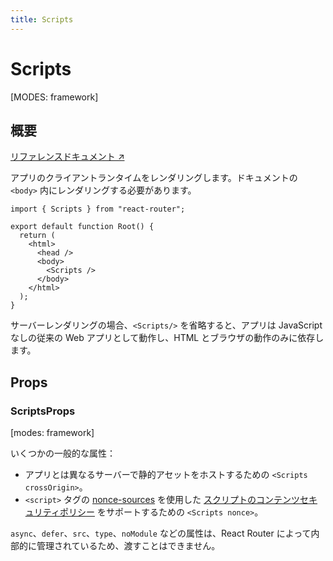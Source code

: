 ```yaml
---
title: Scripts
---
```


# Scripts

[MODES: framework]

## 概要

[リファレンスドキュメント ↗](https://api.reactrouter.com/v7/functions/react_router.Scripts.html)

アプリのクライアントランタイムをレンダリングします。ドキュメントの `<body>` 内にレンダリングする必要があります。

```tsx
import { Scripts } from "react-router";

export default function Root() {
  return (
    <html>
      <head />
      <body>
        <Scripts />
      </body>
    </html>
  );
}
```

サーバーレンダリングの場合、`<Scripts/>` を省略すると、アプリは JavaScript なしの従来の Web アプリとして動作し、HTML とブラウザの動作のみに依存します。

## Props

### ScriptsProps

[modes: framework]

いくつかの一般的な属性：

- アプリとは異なるサーバーで静的アセットをホストするための `<Scripts crossOrigin>`。
- `<script>` タグの [nonce-sources](https://developer.mozilla.org/en-US/docs/Web/HTTP/Headers/Content-Security-Policy/Sources#sources) を使用した [スクリプトのコンテンツセキュリティポリシー](https://developer.mozilla.org/en-US/docs/Web/HTTP/Headers/Content-Security-Policy/script-src) をサポートするための `<Scripts nonce>`。

`async`、`defer`、`src`、`type`、`noModule` などの属性は、React Router によって内部的に管理されているため、渡すことはできません。

